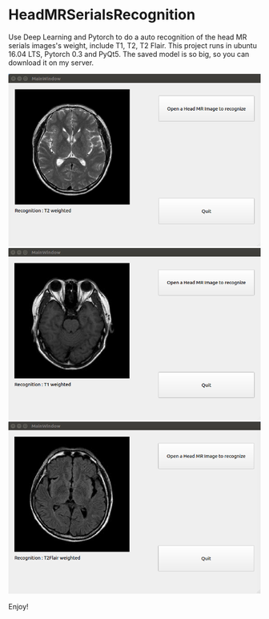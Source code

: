 # HeadMRSerialsRecognition
Use Deep Learning and Pytorch to do a auto recognition of the head MR serials images's weight, include T1, T2, T2 Flair.
This project runs in ubuntu 16.04 LTS, Pytorch 0.3 and PyQt5. The saved model is so big, so you can download it on my server.

![image](https://github.com/douruixin/HeadMRSerialsRecognition/raw/master/images/1.png)
![image](https://github.com/douruixin/HeadMRSerialsRecognition/raw/master/images/2.png)
![image](https://github.com/douruixin/HeadMRSerialsRecognition/raw/master/images/3.png)

Enjoy!
